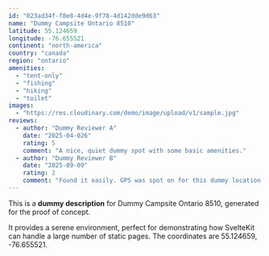 ```yaml
---
id: "023ad34f-f8e8-4d4e-9f78-4d142dde9d63"
name: "Dummy Campsite Ontario 8510"
latitude: 55.124659
longitude: -76.655521
continent: "north-america"
country: "canada"
region: "ontario"
amenities:
  - "tent-only"
  - "fishing"
  - "hiking"
  - "toilet"
images:
  - "https://res.cloudinary.com/demo/image/upload/v1/sample.jpg"
reviews:
  - author: "Dummy Reviewer A"
    date: "2025-04-026"
    rating: 5
    comment: "A nice, quiet dummy spot with some basic amenities."
  - author: "Dummy Reviewer B"
    date: "2025-09-09"
    rating: 2
    comment: "Found it easily. GPS was spot on for this dummy location."
---
```


This is a **dummy description** for Dummy Campsite Ontario 8510, generated for the proof of concept.

It provides a serene environment, perfect for demonstrating how SvelteKit can handle a large number of static pages. The coordinates are 55.124659, -76.655521.
